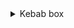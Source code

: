 <details>
<summary>Kebab box</summary>
  
| Nazwa Dania | Składniki | Cena za Mały | Cena za Duży |
| ----------- | --------- | ------------ | ------------ |
| BOX Kebab | Mięso, frytki, ser, szczypiorek, kukurydza, sosy | 15zł | 18zł |
| BOX z surówkami | Mięso, frytki, surówki, sosy | 15zł | 18zł |
| BOX Nuggets | Nuggetsy, frytki, sosy | 15zł | 18zł |
</details>
